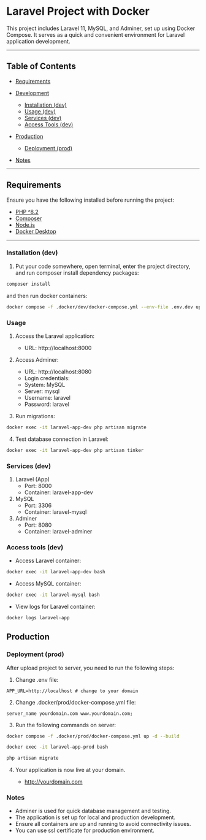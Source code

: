 # Laravel Project with Docker

This project includes Laravel 11, MySQL, and Adminer, set up using Docker Compose. It serves as a quick and convenient environment for Laravel application development.

---

## Table of Contents

- [Requirements](#requirements)


- [Development](#development)
  - [Installation (dev)](#installation-dev)
  - [Usage (dev)](#usage)
  - [Services (dev)](#services-dev)
  - [Access Tools (dev)](#access-tools-dev)


- [Production](#production)
  - [Deployment (prod)](#deployment-prod)


- [Notes](#notes)

---

## Requirements

Ensure you have the following installed before running the project:

- [PHP ^8.2](https://www.php.net/downloads.php)
- [Composer](https://getcomposer.org)
- [Node.js](https://nodejs.org)
- [Docker Desktop](https://www.docker.com/)

---

### Installation (dev)

1. Put your code somewhere, open terminal, enter the project directory, and run composer install dependency packages:

```bash
composer install
```

and then run docker containers:

```bash
docker compose -f .docker/dev/docker-compose.yml --env-file .env.dev up -d --build
```

### Usage

1.	Access the Laravel application:
	- URL: http://localhost:8000

2.	Access Adminer:
	- URL: http://localhost:8080
	- Login credentials:
	- System: MySQL
	- Server: mysql
	- Username: laravel
	- Password: laravel

3.	Run migrations:

```bash
docker exec -it laravel-app-dev php artisan migrate
```

4.	Test database connection in Laravel:

```bash
docker exec -it laravel-app-dev php artisan tinker
```

### Services (dev)

1. Laravel (App)
    - Port: 8000
	- Container: laravel-app-dev
2. MySQL
	- Port: 3306
	- Container: laravel-mysql
3. Adminer
	- Port: 8080
	- Container: laravel-adminer

### Access tools (dev)

- Access Laravel container:

```bash
docker exec -it laravel-app-dev bash
```

- Access MySQL container:

```bash
docker exec -it laravel-mysql bash
```

- View logs for Laravel container:

```bash
docker logs laravel-app
```

## Production

### Deployment (prod)

After upload project to server, you need to run the following steps:

1. Change .env file: 

```dotenv
APP_URL=http://localhost # change to your domain
```

2. Change .docker/prod/docker-compose.yml file:

```nginx configuration
server_name yourdomain.com www.yourdomain.com;
```

3. Run the following commands on server:

```bash
docker compose -f .docker/prod/docker-compose.yml up -d --build
```

```bash
docker exec -it laravel-app-prod bash
```

```bash
php artisan migrate
```

4. Your application is now live at your domain.

    - http://yourdomain.com

### Notes

- Adminer is used for quick database management and testing.
- The application is set up for local and production development.
- Ensure all containers are up and running to avoid connectivity issues.
- You can use ssl certificate for production environment.
